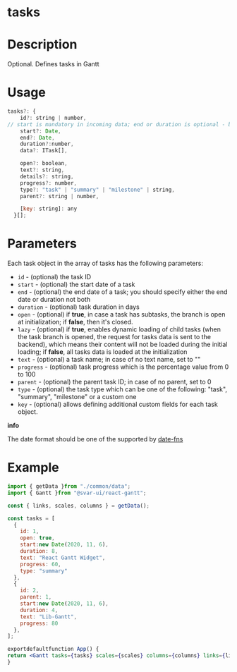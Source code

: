 # tasks

# **Description**

Optional. Defines tasks in Gantt

# **Usage**

```jsx
tasks?: {
    id?: string | number,
// start is mandatory in incoming data; end or duration is optional - but one of them must be
    start?: Date,
    end?: Date,
    duration?:number,
    data?: ITask[],

    open?: boolean,
    text?: string,
    details?: string,
    progress?: number,
    type?: "task" | "summary" | "milestone" | string,
    parent?: string | number,

    [key: string]: any
  }[];

```

# **Parameters**

Each task object in the array of tasks has the following parameters:

- `id` - (optional) the task ID
- `start` - (optional) the start date of a task
- `end` - (optional) the end date of a task; you should specify either the end date or duration not both
- `duration` - (optional) task duration in days
- `open` - (optional) if **true**, in case a task has subtasks, the branch is open at initialization; if **false**, then it's closed.
- `lazy` - (optional) if **true**, enables dynamic loading of child tasks (when the task branch is opened, the request for tasks data is sent to the backend), which means their content will not be loaded during the initial loading; if **false**, all tasks data is loaded at the initialization
- `text` - (optional) a task name; in case of no text name, set to ""
- `progress` - (optional) task progress which is the percentage value from 0 to 100
- `parent` - (optional) the parent task ID; in case of no parent, set to 0
- `type` - (optional) the task type which can be one of the following: "task", "summary", "milestone" or a custom one
- `key` - (optional) allows defining additional custom fields for each task object.

**info**

The date format should be one of the supported by [date-fns](https://date-fns.org/)

# **Example**

```jsx
import { getData }from "./common/data";
import { Gantt }from "@svar-ui/react-gantt";

const { links, scales, columns } = getData();

const tasks = [
  {
    id: 1,
    open: true,
    start:new Date(2020, 11, 6),
    duration: 8,
    text: "React Gantt Widget",
    progress: 60,
    type: "summary"
  },
  {
    id: 2,
    parent: 1,
    start:new Date(2020, 11, 6),
    duration: 4,
    text: "Lib-Gantt",
    progress: 80
  },
];

exportdefaultfunction App() {
return <Gantt tasks={tasks} scales={scales} columns={columns} links={links} />;
}

```